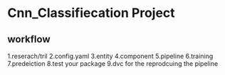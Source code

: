 # Cnn_Classifiecation Project


## workflow
1.reserach/tril
2.config.yaml
3.entity
4.component
5.pipeline
6.training
7.predeiction
8.test your package
9.dvc for the reprodcuing the pipeline